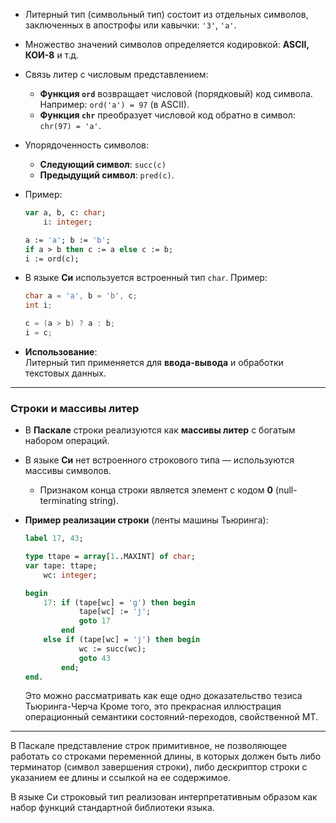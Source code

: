 
- Литерный тип (символьный тип) состоит из отдельных символов, заключенных в апострофы или кавычки: `'3'`, `'a'`.
    
- Множество значений символов определяется кодировкой: **ASCII, КОИ-8** и т.д.
    
- Связь литер с числовым представлением:
    
    - **Функция `ord`** возвращает числовой (порядковый) код символа.  
        Например: `ord('a') = 97` (в ASCII).
    - **Функция `chr`** преобразует числовой код обратно в символ: `chr(97) = 'a'`.
- Упорядоченность символов:
    
    - **Следующий символ**: `succ(c)`
    - **Предыдущий символ**: `pred(c)`.
- Пример:
    
    ```pascal
    var a, b, c: char;
        i: integer;
    
    a := 'a'; b := 'b';
    if a > b then c := a else c := b;
    i := ord(c);
    ```
    
- В языке **Си** используется встроенный тип `char`. Пример:
    
    ```c
    char a = 'a', b = 'b', c;
    int i;
    
    c = (a > b) ? a : b;
    i = c;
    ```
    
- **Использование**:  
    Литерный тип применяется для **ввода-вывода** и обработки текстовых данных.
    

---

### **Строки и массивы литер**

- В **Паскале** строки реализуются как **массивы литер** с богатым набором операций.
    
- В языке **Си** нет встроенного строкового типа — используются массивы символов.
    
    - Признаком конца строки является элемент с кодом **0** (null-terminating string).
- **Пример реализации строки** (ленты машины Тьюринга):
    
    ```pascal
    label 17, 43;
    
    type ttape = array[1..MAXINT] of char;
    var tape: ttape;
        wc: integer;
    
    begin
        17: if (tape[wc] = 'g') then begin
                tape[wc] := 'j';
                goto 17
            end
        else if (tape[wc] = 'j') then begin
                wc := succ(wc);
                goto 43
            end;
    end.
    ```
    Это можно рассматривать как еще одно доказательство тезиса Тьюринга-Черча Кроме того, это прекрасная иллюстрация операционный семантики состояний-переходов, свойственной МТ.
---
В Паскале представление строк примитивное, не позволяющее работать со строками переменной длины, в которых должен быть либо терминатор (символ завершения строки), либо дескриптор строки с указанием ее длины и ссылкой на ее содержимое. 

В языке Си строковый тип реализован интерпретативным образом как набор функций стандартной библиотеки языка.